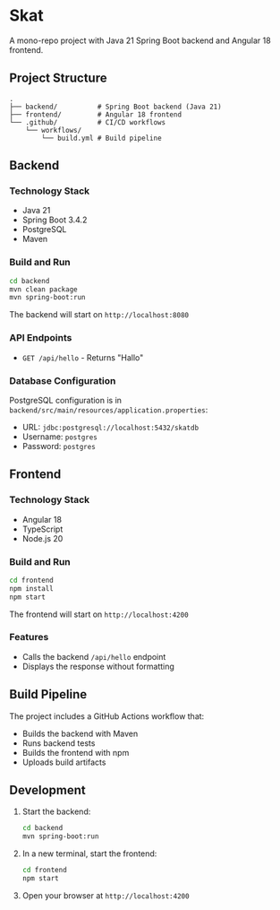 # Skat

A mono-repo project with Java 21 Spring Boot backend and Angular 18 frontend.

## Project Structure

```
.
├── backend/          # Spring Boot backend (Java 21)
├── frontend/         # Angular 18 frontend
└── .github/          # CI/CD workflows
    └── workflows/
        └── build.yml # Build pipeline
```

## Backend

### Technology Stack
- Java 21
- Spring Boot 3.4.2
- PostgreSQL
- Maven

### Build and Run

```bash
cd backend
mvn clean package
mvn spring-boot:run
```

The backend will start on `http://localhost:8080`

### API Endpoints

- `GET /api/hello` - Returns "Hallo"

### Database Configuration

PostgreSQL configuration is in `backend/src/main/resources/application.properties`:
- URL: `jdbc:postgresql://localhost:5432/skatdb`
- Username: `postgres`
- Password: `postgres`

## Frontend

### Technology Stack
- Angular 18
- TypeScript
- Node.js 20

### Build and Run

```bash
cd frontend
npm install
npm start
```

The frontend will start on `http://localhost:4200`

### Features

- Calls the backend `/api/hello` endpoint
- Displays the response without formatting

## Build Pipeline

The project includes a GitHub Actions workflow that:
- Builds the backend with Maven
- Runs backend tests
- Builds the frontend with npm
- Uploads build artifacts

## Development

1. Start the backend:
   ```bash
   cd backend
   mvn spring-boot:run
   ```

2. In a new terminal, start the frontend:
   ```bash
   cd frontend
   npm start
   ```

3. Open your browser at `http://localhost:4200`
